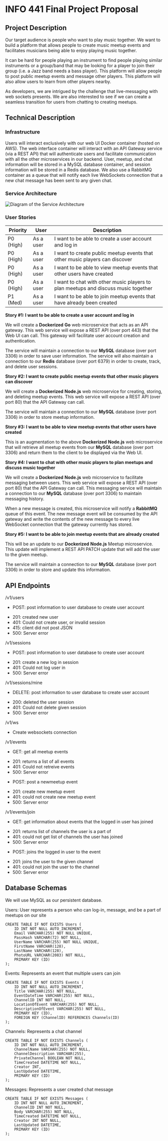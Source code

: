 # INFO 441 Final Project Proposal

## Project Description

Our target audience is people who want to play music together. We want to build a platform that allows people to create music meetup events and facilitates musicians being able to enjoy playing music together. 

It can be hard for people playing an instrument to find people playing similar instruments or a group/band that may be looking for a player to join their group (i.e. a Jazz band needs a bass player). This platform will allow people to post public meetup events and message other players. This platform will also allow users to learn from other players nearby.

As developers, we are intrigued by the challenge that live-messaging with web sockets presents. We are also interested to see if we can create a seamless transition for users from chatting to creating meetups. 

## Technical Description

### Infrastructure

Users will interact exclusively with our web UI Docker container (hosted on AWS). The web interface container will interact with an API Gateway service (via a REST API) that will authenticate users and facilitate communication with all the other microservices in our backend. User, meetup, and chat information will be stored in a MySQL database container, and session information will be stored in a Redis database. We also use a RabbitMQ container as a queue that will notify each live WebSockets connection that a new chat message has been sent to any given chat.

### Service Architecture

![Diagram of the Service Architecture](./assets/architecture.jpg)

### User Stories

| **Priority** | **User** | **Description** |
|--------------|----------|-----------------|
| P0 (High) | As a user | I want to be able to create a user account and log in |
| P0 (High) | As a user | I want to create public meetup events that other music players can discover |
| P0 (High) | As a user | I want to be able to view meetup events that other users have created |
| P0 (High) | As a user | I want to chat with other music players to plan meetups and discuss music together |
| P1 (Med) | As a user | I want to be able to join meetup events that have already been created |


**Story #1: I want to be able to create a user account and log in**

We will create a **Dockerized** **Go** web microservice that acts as an API gateway. This web service will expose a REST API (over port 443) that the Web UI can call. This gateway will facilitate user account creation and authentication.

The service will maintain a connection to our **MySQL** database (over port 3306) in order to save user information. The service will also maintain a connection to our **Redis** database (over port 6379) in order to create, track, and delete user sessions.

**Story #2: I want to create public meetup events that other music players can discover**

We will create a **Dockerized** **Node.js** web microservice for creating, storing, and deleting meetup events. This web service will expose a REST API (over port 80) that the API Gateway can call. 

The service will maintain a connection to our **MySQL** database (over port 3306) in order to store meetup information.

**Story #3: I want to be able to view meetup events that other users have created**

 This is an augmentation to the above **Dockerized** **Node.js** web microservice that will retrieve all meetup events from our **MySQL** database (over port 3306) and return them to the client to be displayed via the Web UI.

**Story #4: I want to chat with other music players to plan meetups and discuss music together**

We will create a **Dockerized** **Node.js** web microservice to facilitate messaging between users. This web service will expose a REST API (over port 80) that the API Gateway can call. This messaging service will maintain a connection to our **MySQL** database (over port 3306) to maintain messaging history.

When a new message is created, this microservice will notify a **RabbitMQ** queue of this event. The new message event will be consumed by the API gateway and write the contents of the new message to every live WebSocket connection that the gateway currently has stored.

**Story #5: I want to be able to join meetup events that are already created**

This will be an update to our **Dockerized** **Node.js** Meetup microservice. This update will implement a REST API PATCH update that will add the user to the given meetup.

The service will maintain a connection to our **MySQL** database (over port 3306) in order to store and update this information.

## API Endpoints

/v1/users
* POST: post information to user database to create user account
- 201: created new user
- 401: Could not create user, or invalid session
- 415: client did not post JSON
- 500: Server error

/v1/sessions
* POST: post information to user database to create user account
- 201: create a new log in session
- 401: Could not log user in
- 500: Server error

/v1/sessions/mine
* DELETE: post information to user database to create user account
- 200: deleted the user session
- 401: Could not delete given session
- 500: Server error

/v1/ws
* Create websockets connection

/v1/events
* GET: get all meetup events
- 201: returns a list of all events
- 401: Could not retreive events
- 500: Server error
* POST: post a newmeetup event
- 201: create new meetup event
- 401: could not create new meetup event
- 500: Server error

/v1/events/join
* GET: get information about events that the logged in user has joined
- 201: returns list of channels the user is a part of
- 401: could not get list of channels the user has joined
- 500: Server error
* POST: joins the logged in user to the event
- 201: joins the user to the given channel
- 401: could not join the user to the channel
- 500: Server error

## Database Schemas

We will use MySQL as our persistent database.

Users: User represents a person who can log-in, message, and be a part of meetups on our site
```
CREATE TABLE IF NOT EXISTS Users (
    ID INT NOT NULL AUTO_INCREMENT,
    Email VARCHAR(255) NOT NULL UNIQUE,
    PassHash VARCHAR(72) NOT NULL,
    UserName VARCHAR(255) NOT NULL UNIQUE,
    FirstName VARCHAR(128),
    LastName VARCHAR(128),
    PhotoURL VARCHAR(2083) NOT NULL,
    PRIMARY KEY (ID)
);
```

Events: Represents an event that multiple users can join
```
CREATE TABLE IF NOT EXISTS Events (
    ID INT NOT NULL AUTO_INCREMENT,
    Title VARCHAR(255) NOT NULL,
    EventDateTime VARCHAR(255) NOT NULL,
    ChannelID INT NOT NULL,
    LocationOfEvent VARCHAR(255) NOT NULL,
    DescriptionOfEvent VARCHAR(255) NOT NULL,
    PRIMARY KEY (ID),
    FOREIGN KEY (ChannelID) REFERENCES Channels(ID)
);
```

Channels: Represents a chat channel
```
CREATE TABLE IF NOT EXISTS Channels (
    ID INT NOT NULL AUTO_INCREMENT,
    ChannelName VARCHAR(255) NOT NULL,
    ChannelDescription VARCHAR(255),
    PrivateChannel BOOLEAN NOT NULL,
    TimeCreated DATETIME NOT NULL,
    Creator INT,
    LastUpdated DATETIME,
    PRIMARY KEY (ID)
);
```

Messages: Represents a user created chat message
```
CREATE TABLE IF NOT EXISTS Messages (
    ID INT NOT NULL AUTO_INCREMENT,
    ChannelID INT NOT NULL,
    Body VARCHAR(255) NOT NULL,
    TimeCreated DATETIME NOT NULL,
    Creator INT NOT NULL,
    LastUpdated DATETIME,
    PRIMARY KEY (ID)
);
```
